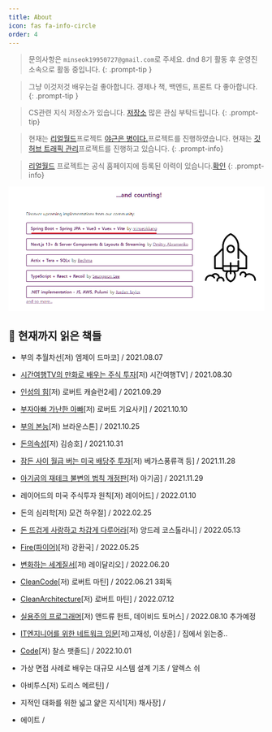 ```yaml
---
title: About
icon: fas fa-info-circle
order: 4
---
```


> 문의사항은 `minseok19950727@gmail.com`로 주세요. dnd 8기 활동 후 운영진 소속으로 활동 중입니다.
{: .prompt-tip }

> 그냥 이것저것 배우는걸 좋아합니다. 경제나 책, 백엔드, 프론트 다 좋아합니다.
{: .prompt-tip }

> CS관련 지식 저장소가 있습니다. [저장소](https://github.com/kkminseok/TIL_Interview) 많은 관심 부탁드립니다.
{: .prompt-tip}

> 현재는 [리얼월드](https://kkminseok.github.io/categories/real-world-spring/)프로젝트 [야근은 병이다.](https://glorious-double-0a3.notion.site/07cad79efc774ef0bed1c0a483701a97)프로젝트를 진행하였습니다.
현재는 [깃허브 트래픽 관리](https://github.com/kkminseok/my-Repository-Traffic)프로젝트를 진행하고 있습니다.
{: .prompt-info}

> [리얼월드](https://kkminseok.github.io/categories/real-world-spring/) 프로젝트는 공식 홈페이지에 등록된 이력이 있습니다.[확인](https://www.realworld.how/)
{: .prompt-info}

![](/assets/realworld.png)






## 📖 현재까지 읽은 책들

- 부의 추월차선[저) 엠제이 드마코] / 2021.08.07

- [시간여행TV의 만화로 배우는 주식 투자](https://kkminseok.github.io/posts/book1/)[저) 시간여행TV] / 2021.08.30

- [인성의 힘](https://kkminseok.github.io/posts/book2/)[저) 로버트 캐슬런2세] / 2021.09.29

- [부자아빠 가난한 아빠](https://kkminseok.github.io/posts/book3/)[저) 로버트 기요사키] / 2021.10.10

- [부의 본능](https://kkminseok.github.io/posts/book4/)[저) 브라운스톤] / 2021.10.25

- [돈의속성](https://kkminseok.github.io/posts/book5/)[저) 김승호] / 2021.10.31

- [잠든 사이 월급 버는 미국 배당주 투자](https://kkminseok.github.io/posts/book6/)[저) 베가스풍류객 등] / 2021.11.28

- [아기곰의 재테크 불변의 법칙 개정판](https://kkminseok.github.io/posts/book7/)[저) 아기곰] / 2021.11.29

- 레이어드의 미국 주식투자 원칙[저) 레이어드] / 2022.01.10

- 돈의 심리학[저) 모건 하우절] / 2022.02.25

- [돈 뜨겁게 사랑하고 차갑게 다루어라](https://kkminseok.github.io/posts/book8/)[저) 앙드레 코스톨라니] / 2022.05.13

- [Fire(파이어)](https://kkminseok.github.io/posts/book9/)[저) 강환국] / 2022.05.25

- [변화하는 세계질서](https://kkminseok.github.io/posts/book10/)[저) 레이달리오] / 2022.06.20

- [CleanCode](https://kkminseok.github.io/posts/book11/)[저) 로버트 마틴] / 2022.06.21 3회독

- [CleanArchitecture](https://kkminseok.github.io/posts/book12/)[저) 로버트 마틴] / 2022.07.12 

- [실용주의 프로그래머]()[저) 앤드류 헌트, 데이비드 토머스] / 2022.08.10 추가예정

- [IT엔지니어를 위한 네트워크 입문]()[저)고재성, 이상훈] / 집에서 읽는중..

- [Code]()[저) 찰스 팻졸드] / 2022.10.01

- 가상 면접 사례로 배우는 대규모 시스템 설계 기초 / 알렉스 쉬

- 아비투스[저) 도리스 메르틴] / 

- 지적인 대화를 위한 넓고 얉은 지식1[저) 채사장] /

- 에이트 / 
